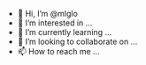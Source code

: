 - 👋 Hi, I’m @mlglo
- 👀 I’m interested in ...
- 🌱 I’m currently learning ...
- 💞️ I’m looking to collaborate on ...
- 📫 How to reach me ...

<!---
mlglo/mlglo is a ✨ special ✨ repository because its `README.md` (this file) appears on your GitHub profile.
You can click the Preview link to take a look at your changes.
--->
